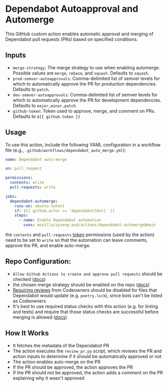 # Dependabot Autoapproval and Automerge

This GitHub custom action enables automatic approval and merging of Dependabot pull requests (PRs) based on specified conditions.

## Inputs

- `merge-strategy`: The merge strategy to use when enabling automerge. Possible values are `merge`, `rebase`, and `squash`. Defaults to `squash`.
- `prod-semver-autoapprovals`: Comma-delimited list of semver levels for which to automatically approve the PR for production dependencies. Defaults to `patch`.
- `dev-semver-autoapprovals`: Comma-delimited list of semver levels for which to automatically approve the PR for development dependencies. Defaults to `major,minor,patch`.
- `github-token`: Token used to approve, merge, and comment on PRs. Defaults to `${{ github.token }}`

## Usage

To use this action, include the following YAML configuration in a workflow file (e.g., `.github/workflows/dependabot_auto_merge.yml`):

```yaml
name: Dependabot auto-merge

on: pull_request

permissions:
  contents: write
  pull-requests: write

jobs:
  dependabot-automerge:
    runs-on: ubuntu-latest
    if: ${{ github.actor == 'dependabot[bot]' }}
    steps:
      - name: Enable Dependabot automation
        uses: mozilla/syseng-pod/actions/dependabot-automerge@main
```

the `contents` and `pull-requests` [token](https://docs.github.com/en/actions/security-guides/automatic-token-authentication) permissions (used by the action) need to be set to `write` so that the automation can leave comments, approve the PR, and enable auto-merge.

## Repo Configuration:

- `Allow Github Actions to create and approve pull requests` should be checked ([docs](https://docs.github.com/en/repositories/managing-your-repositorys-settings-and-features/enabling-features-for-your-repository/managing-github-actions-settings-for-a-repository#preventing-github-actions-from-creating-or-approving-pull-requests))
- the chosen merge strategy should be enabled on the repo ([docs](https://docs.github.com/en/repositories/configuring-branches-and-merges-in-your-repository/configuring-pull-request-merges))
- [Requiring reviews](https://docs.github.com/en/repositories/configuring-branches-and-merges-in-your-repository/managing-protected-branches/about-protected-branches#require-pull-request-reviews-before-merging) from Codeowners should be disabled for files that Dependabot would update (e.g. `poetry.lock`), since bots can't be listed as Codeowners
- It's best to use required status checks with this action (e.g. for linting and tests) and require that those status checks are successful before merging is allowed ([docs](https://docs.github.com/en/repositories/configuring-branches-and-merges-in-your-repository/managing-protected-branches/about-protected-branches#require-status-checks-before-merging))

## How It Works

- It fetches the metadata of the Dependabot PR
- The action executes the `review_pr.py` script, which reviews the PR and action inputs to determine if it should be automatically approved or not
- The action enables auto-merge on the PR
- If the PR should be approved, the action approves the PR
- If the PR should not be approved, the action adds a comment on the PR explaining why it wasn't approved
